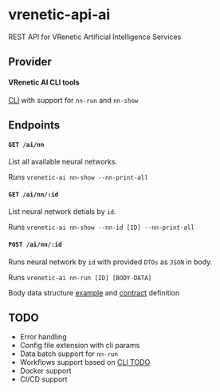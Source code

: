 vrenetic-api-ai
===============

REST API for VRenetic Artificial Intelligence Services

Provider
--------

#### VRenetic AI CLI tools
[CLI](https://github.com/vrenetic-inc/vrenetic-ai-cli) with support for `nn-run` and `nn-show`

Endpoints
---------

#### `GET /ai/nn`

List all available neural networks. 

Runs `vrenetic-ai nn-show --nn-print-all`

#### `GET /ai/nn/:id`

List neural network detials by `id`.

Runs `vrenetic-ai nn-show --nn-id [ID] --nn-print-all`

#### `POST /ai/nn/:id`

Runs neural network by `id` with provided `DTOs` as `JSON` in body.

Runs `vrenetic-ai nn-run [ID] [BODY-DATA]`

Body data structure [example](https://github.com/vrenetic-inc/vrenetic-ai-cli#examples) and [contract](https://github.com/vrenetic-inc/vrenetic-ai-cli#contract) definition

TODO
----
* Error handling
* Config file extension with cli params
* Data batch support for `nn-run`
* Workflows support based on [CLI TODO](https://github.com/vrenetic-inc/vrenetic-ai-cli#todo)
* Docker support
* CI/CD support

